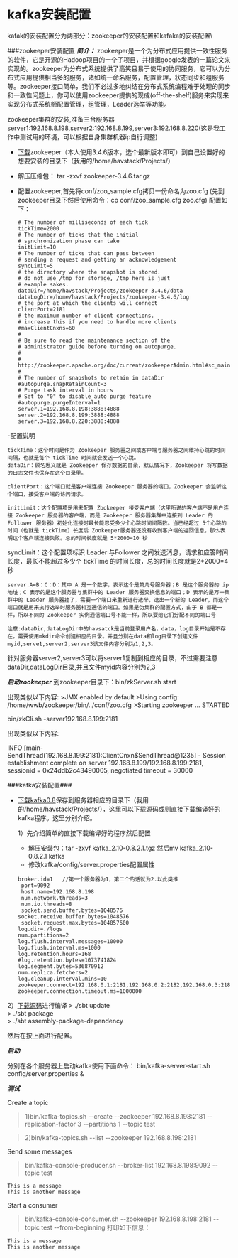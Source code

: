 # kafka安装配置

kafak的安装配置分为两部分：zookeeper的安装配置和kafaka的安装配置\

###zookeeper安装配置
   ***简介：*** zookeeper是一个为分布式应用提供一致性服务的软件，它是开源的Hadoop项目的一个子项目，并根据google发表的一篇论文来实现的。zookeeper为分布式系统提供了高笑且易于使用的协同服务，它可以为分布式应用提供相当多的服务，诸如统一命名服务，配置管理，状态同步和组服务等。zookeeper接口简单，我们不必过多地纠结在分布式系统编程难于处理的同步和一致性问题上，你可以使用zookeeper提供的现成(off-the-shelf)服务来实现来实现分布式系统额配置管理，组管理，Leader选举等功能。

zookeeper集群的安装,准备三台服务器server1:192.168.8.198,server2:192.168.8.199,server3:192.168.8.220(这是我工作中测试用的环境，可以根据自身集群机器ip自行调整)
 - [下载]zookeeper（本人使用3.4.6版本，选个最新版本即可）到自己设置好的想要安装的目录下（我用的/home/havstack/Projects/）
 - 解压压缩包： tar -zxvf zookeeper-3.4.6.tar.gz
 - 配置zookeeper,首先将conf/zoo_sample.cfg拷贝一份命名为zoo.cfg (先到zookeeper目录下然后使用命令：cp conf/zoo_sample.cfg zoo.cfg) 配置如下：

    ```
    # The number of milliseconds of each tick
    tickTime=2000
    # The number of ticks that the initial 
    # synchronization phase can take
    initLimit=10
    # The number of ticks that can pass between 
    # sending a request and getting an acknowledgement
    syncLimit=5
    # the directory where the snapshot is stored.
    # do not use /tmp for storage, /tmp here is just 
    # example sakes.
    dataDir=/home/havstack/Projects/zookeeper-3.4.6/data
    dataLogDir=/home/havstack/Projects/zookeeper-3.4.6/log
    # the port at which the clients will connect
    clientPort=2181
    # the maximum number of client connections.
    # increase this if you need to handle more clients
    #maxClientCnxns=60
    #
    # Be sure to read the maintenance section of the 
    # administrator guide before turning on autopurge.
    #
    # http://zookeeper.apache.org/doc/current/zookeeperAdmin.html#sc_maintenance
    #
    # The number of snapshots to retain in dataDir
    #autopurge.snapRetainCount=3
    # Purge task interval in hours
    # Set to "0" to disable auto purge feature
    #autopurge.purgeInterval=1
    server.1=192.168.8.198:3888:4888
    server.2=192.168.8.199:3888:4888
    server.3=192.168.8.220:3888:4888
    ```
 -配置说明 
  
    tickTime：这个时间是作为 Zookeeper 服务器之间或客户端与服务器之间维持心跳的时间间隔，也就是每个 tickTime 时间就会发送一个心跳。
    dataDir：顾名思义就是 Zookeeper 保存数据的目录，默认情况下，Zookeeper 将写数据的日志文件也保存在这个目录里。
    
    clientPort：这个端口就是客户端连接 Zookeeper 服务器的端口，Zookeeper 会监听这个端口，接受客户端的访问请求。
    
    initLimit：这个配置项是用来配置 Zookeeper 接受客户端（这里所说的客户端不是用户连接 Zookeeper 服务器的客户端，而是 Zookeeper 服务器集群中连接到 Leader 的 Follower 服务器）初始化连接时最长能忍受多少个心跳时间间隔数。当已经超过 5个心跳的时间（也就是 tickTime）长度后 Zookeeper服务器还没有收到客户端的返回信息，那么表明这个客户端连接失败。总的时间长度就是 5*2000=10 秒
    
   syncLimit：这个配置项标识 Leader 与Follower 之间发送消息，请求和应答时间长度，最长不能超过多少个 tickTime 的时间长度，总的时间长度就是2*2000=4 秒
   
    server.A=B：C：D：其中 A 是一个数字，表示这个是第几号服务器；B 是这个服务器的 ip 地址；C 表示的是这个服务器与集群中的 Leader 服务器交换信息的端口；D 表示的是万一集群中的 Leader 服务器挂了，需要一个端口来重新进行选举，选出一个新的 Leader，而这个端口就是用来执行选举时服务器相互通信的端口。如果是伪集群的配置方式，由于 B 都是一样，所以不同的 Zookeeper 实例通信端口号不能一样，所以要给它们分配不同的端口号
    
    注意:dataDir,dataLogDir中的havsatck是当前登录用户名，data，log目录开始是不存在，需要使用mkdir命令创建相应的目录。并且分别在data和log目录下创建文件myid,serve1,server2,server3该文件内容分别为1,2,3。
针对服务器server2,server3可以将server1复制到相应的目录，不过需要注意dataDir,dataLogDir目录,并且文件myid内容分别为2,3

***启动zookeeper***
到zookeeper目录下：bin/zkServer.sh start

出现类似以下内容:
    >JMX enabled by default
    >Using config: /home/wwb/zookeeper/bin/../conf/zoo.cfg
    >Starting zookeeper ... STARTED

bin/zkCli.sh -server192.168.8.199:2181

出现类似以下内容:

   INFO  [main-SendThread(192.168.8.199:2181):ClientCnxn$SendThread@1235] - Session establishment complete on server 192.168.8.199/192.168.8.199:2181, sessionid = 0x24ddb2c43490005, negotiated timeout = 30000
   
###kafka安装配置###
 - [下载kafka0.8]保存到服务器相应的目录下（我用的/home/havstack/Projects/），这里可以下载源码或则直接下载编译好的kafka程序。这里分别介绍。

    1）先介绍简单的直接下载编译好的程序然后配置
    
    - 解压安装包：tar -zxvf kafka_2.10-0.8.2.1.tgz 然后mv kafka_2.10-0.8.2.1 kafka
    - 修改kafka/config/server.properties配置属性
    
    ```
    broker.id=1   //第一个服务器为1，第二个的话就为2.以此类推
     port=9092 
     host.name=192.168.8.198
     num.network.threads=3  
     num.io.threads=8  
     socket.send.buffer.bytes=1048576  
    socket.receive.buffer.bytes=1048576  
     socket.request.max.bytes=104857600  
    log.dir=./logs  
    num.partitions=2  
    log.flush.interval.messages=10000  
    log.flush.interval.ms=1000  
    log.retention.hours=168  
    #log.retention.bytes=1073741824  
    log.segment.bytes=536870912  
    num.replica.fetchers=2  
    log.cleanup.interval.mins=10  
    zookeeper.connect=192.168.0.1:2181,192.168.0.2:2182,192.168.0.3:2183  
    zookeeper.connection.timeout.ms=1000000  
    ```

  2）[下载源码]进行编译
    > ./sbt update  
    > ./sbt package  
    > ./sbt assembly-package-dependency
  
  然后在按上面进行配置。
  
***启动***

分别在各个服务器上启动kafka使用下面命令：
 bin/kafka-server-start.sh config/server.properties &
 
 ***测试***
 
Create a topic
> 1)bin/kafka-topics.sh --create --zookeeper 192.168.8.198:2181 --replication-factor 3 --partitions 1 --topic test

> 2)bin/kafka-topics.sh --list --zookeeper 192.168.8.198:2181

Send some messages
> bin/kafka-console-producer.sh --broker-list 192.168.8.198:9092 --topic test

    This is a message
    This is another message
Start a consumer
> bin/kafka-console-consumer.sh --zookeeper 192.168.8.198:2181 --topic test --from-beginning 打印如下信息：

    This is a message
    This is another message







[下载]:http://zookeeper.apache.org/releases.html
[下载kafka0.8]:https://www.apache.org/dyn/closer.cgi?path=/kafka/0.8.2.1/kafka_2.10-0.8.2.1.tgz
[下载源码]:https://www.apache.org/dyn/closer.cgi?path=/kafka/0.8.2.1/kafka-0.8.2.1-src.tgz